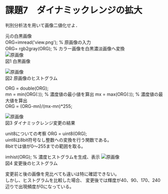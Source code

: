 # 課題7　ダイナミックレンジの拡大
判別分析法を用いて画像二値化せよ．


元の白黒画像  
ORG=imread('view.png'); % 原画像の入力  
ORG= rgb2gray(ORG); % カラー画像を白黒濃淡画像へ変換  
![原画像](https://github.com/Seiya070/Image_Process/blob/master/image/7-1.png?raw=true)  
図1 白黒画像

![原画像](https://github.com/Seiya070/Image_Process/blob/master/image/7-2.png?raw=true)  
図2 原画像のヒストグラム

ORG = double(ORG);  
mn = min(ORG(:)); % 濃度値の最小値を算出
mx = max(ORG(:)); % 濃度値の最大値を算出  
ORG = (ORG-mn)/(mx-mn)*255;

![原画像](https://github.com/Seiya070/Image_Process/blob/master/image/7-3.png?raw=true)  
図3 ダイナミックレンジ変更の結果

unit8についての考察
ORG = uint8(ORG);  
uint8は8bit符号なし整数への変換を行う関数である。  
8bitでは値が0～255までの範囲を取る。  

imhist(ORG); % 濃度ヒストグラムを生成、表示
![原画像](https://github.com/Seiya070/Image_Process/blob/master/image/7-4.png?raw=true)  
図4 変更後のヒストグラム


変更前と後の画像を見比べても違いは特に確認できない。  
しかし、ヒストグラムを比較した場合、
変更後では輝度が40、90、170、240辺りで出現頻度が0になっている。  